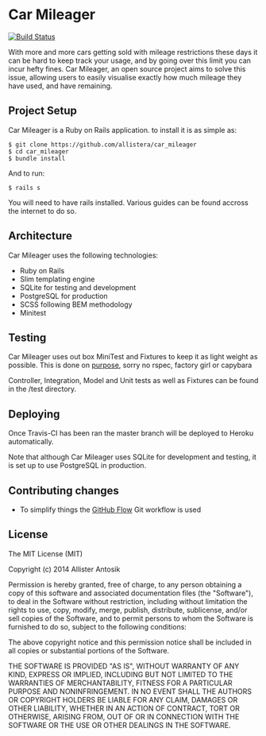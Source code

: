 # Car Mileager

[![Build Status](https://magnum.travis-ci.com/allistera/car_mileager.svg?token=CmfQjsyuuNAt1uufUxEC&branch=master)](https://magnum.travis-ci.com/allistera/car_mileager)

With more and more cars getting sold with mileage restrictions these days it can be hard to keep track your usage, and by going over this limit you can incur hefty fines. Car Mileager, an open source project aims to solve this issue, allowing users to easily visualise exactly how much mileage they have used, and have remaining. 
 
## Project Setup

Car Mileager is a Ruby on Rails application. to install it is as simple as:

    $ git clone https://github.com/allistera/car_mileager
    $ cd car_mileager
    $ bundle install

And to run:

    $ rails s

You will need to have rails installed. Various guides can be found accross the internet to do so. 

## Architecture

Car Mileager uses the following technologies:

* Ruby on Rails 
* Slim templating engine
* SQLite for testing and development
* PostgreSQL for production
* SCSS following BEM methodology
* Minitest

## Testing

Car Mileager uses out box MiniTest and Fixtures to keep it as light weight as possible. This is done on [purpose](https://twitter.com/AllisterAntosik/status/528168000898101248), sorry no rspec, factory girl or capybara

Controller, Integration, Model and Unit tests as well as Fixtures can be found in the /test directory.

## Deploying

Once Travis-CI has been ran the master branch will be deployed to Heroku automatically.

Note that although Car Mileager uses SQLite for development and testing, it is set up to use PostgreSQL in production.

## Contributing changes

- To simplify things the [GitHub Flow](https://guides.github.com/introduction/flow/index.html) Git workflow is used

## License

The MIT License (MIT)

Copyright (c) 2014 Allister Antosik

Permission is hereby granted, free of charge, to any person obtaining a copy
of this software and associated documentation files (the "Software"), to deal
in the Software without restriction, including without limitation the rights
to use, copy, modify, merge, publish, distribute, sublicense, and/or sell
copies of the Software, and to permit persons to whom the Software is
furnished to do so, subject to the following conditions:

The above copyright notice and this permission notice shall be included in
all copies or substantial portions of the Software.

THE SOFTWARE IS PROVIDED "AS IS", WITHOUT WARRANTY OF ANY KIND, EXPRESS OR
IMPLIED, INCLUDING BUT NOT LIMITED TO THE WARRANTIES OF MERCHANTABILITY,
FITNESS FOR A PARTICULAR PURPOSE AND NONINFRINGEMENT. IN NO EVENT SHALL THE
AUTHORS OR COPYRIGHT HOLDERS BE LIABLE FOR ANY CLAIM, DAMAGES OR OTHER
LIABILITY, WHETHER IN AN ACTION OF CONTRACT, TORT OR OTHERWISE, ARISING FROM,
OUT OF OR IN CONNECTION WITH THE SOFTWARE OR THE USE OR OTHER DEALINGS IN
THE SOFTWARE.
